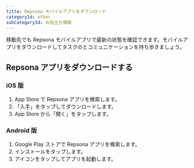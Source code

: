 ```yaml
---
title: Repsona モバイルアプリをダウンロード
categoryId: other
subCategoryId: お役立ち情報
---
```


移動先でも Repsona モバイルアプリで最新の状態を確認できます。モバイルアプリをダウンロードしてタスクのとコミュニケーションを持ち歩きましょう。

## Repsona アプリをダウンロードする

### iOS 版

1. App Store で Repsona アプリを検索します。
1. 「入手」をタップしてダウンロードします。
1. App Store から「開く」をタップします。

### Android 版

1. Google Play ストアで Repsona アプリを検索します。
1. インストールをタップします。
1. アイコンをタップしてアプリを起動します。
